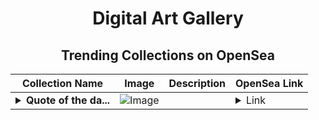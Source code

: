 <div align="center">

# Digital Art Gallery

## Trending Collections on OpenSea

| Collection Name                       | Image                                                                                     | Description                       | OpenSea Link                                                                                          |
|---------------------------------------|-------------------------------------------------------------------------------------------|-----------------------------------|--------------------------------------------------------------------------------------------------------|
| **<details><summary>Quote of the da...</summary>Quote of the day</details>** | ![Image](https://i.seadn.io/s/raw/files/950dd48325161935d8ec690ccb368dd2.jpg?w=500&auto=format?w=200&auto=format) |  | <details><summary>Link</summary>[Quote of the day](https://opensea.io/collection/quote-of-the-day-2)</details> |

</div>
